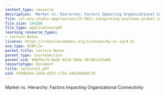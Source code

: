 ```yaml
---
content_type: resource
description: 'Market vs. Hierarchy: Factors Impacting Organizational Connectivity'
file: /ol-ocw-studio-app/courses/15-565j-integrating-esystems-global-information-systems-spring-2002/d3ddb2be255be923c75e24b1bdeddc7d_lecture21.pdf
file_size: 164266
file_type: application/pdf
learning_resource_types:
- Lecture Notes
license: https://creativecommons.org/licenses/by-nc-sa/4.0/
ocw_type: OCWFile
parent_title: Lecture Notes
parent_type: CourseSection
parent_uid: 9d6f9cc9-8ad2-8214-38de-3b7d6ca15a89
resourcetype: Document
title: lecture21.pdf
uid: d3ddb2be-255b-e923-c75e-24b1bdeddc7d
---
```

Market vs. Hierarchy: Factors Impacting Organizational Connectivity